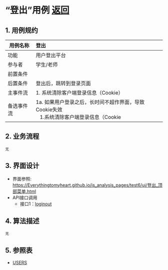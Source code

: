 # “登出”用例 [返回](../README.md)

## 1. 用例规约

|用例名称|登出|
|-------|:-------------|
|功能|用户登出平台|
|参与者|学生/老师|
|前置条件| |
|后置条件|登出后，跳转到登录页面|
|主事件流| 1. 系统清除客户端登录信息（Cookie）|
|备选事件流|1a. 如果用户登录之后，长时间不超作界面，导致Cookie失效 <br/>&nbsp;&nbsp; 1.系统清除客户端登录信息（Cookie|

## 2. 业务流程
    无

## 3. 界面设计
- 界面参照: https://Everythingtomyheart.github.io/is_analysis_pages/test6/ui/登出_顶部菜单.html
- API接口调用
    - 接口1：[loginout](../接口/loginout.md)

## 4. 算法描述
    无
## 5. 参照表

- [USERS](../DB/README.md/#USERS)